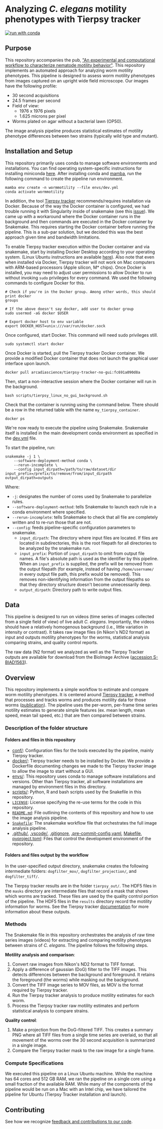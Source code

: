# Analyzing *C. elegans* motility phenotypes with Tierpsy tracker

[![run with conda](http://img.shields.io/badge/run%20with-conda-3EB049?labelColor=000000&logo=anaconda)](https://docs.conda.io/projects/miniconda/en/latest/)

## Purpose

This repository accompanies the pub, ["An experimental and computational workflow to characterize nematode motility behavior"](https://doi.org/10.57844/arcadia-b89a-7e76).
This repository implements an automated approach for analyzing worm motility phenotypes.
This pipeline is designed to assess worm motility phenotypes from images captured on an upright wide field microscope.
Our images have the following profile:

* 30 second acquisitions
* 24.5 frames per second
* Field of view:
    * 1976 x 1976 pixels
    * 1.625 microns per pixel
* Worms plated on agar without a bacterial lawn (OP50).

The image analysis pipeline produces statistical estimates of motility phenotype differences between two strains (typically wild type and mutant).

## Installation and Setup

This repository primarily uses conda to manage software environments and installations.
You can find operating system-specific instructions for installing miniconda [here](https://docs.conda.io/projects/miniconda/en/latest/).
After installing conda and [mamba](https://mamba.readthedocs.io/en/latest/), run the following command to create the pipeline run environment.

```{bash}
mamba env create -n wormmotility --file envs/dev.yml
conda activate wormmotility
```

In addition, the tool [Tierpsy tracker](https://github.com/Tierpsy/tierpsy-tracker/blob/development/docs/INSTALLATION_DOCKER.md) recommends/requires installation via Docker.
Because of the way the Docker container is configured, we had trouble running it with Singularity inside of snakemake (see this [issue](https://github.com/Arcadia-Science/2024-worm-tracking/issues/4)).
We came up with a workaround where the Docker container runs in the background and then commands are executed in the Docker container by Snakemake.
This requires starting the Docker container before running the pipeline.
This is a sub-par solution, but we decided this was the best approach given time and bandwidth limitations.

To enable Tierpsy tracker execution within the Docker container and via snakemake, start by installing Docker Desktop according to your operating system.
(Linux Ubuntu instructions are available [here](https://docs.docker.com/desktop/install/linux/ubuntu/)).
Also note that even when installed via Docker, Tierpsy tracker will not work on Mac computers with ARM-based processors (Apple silicon, M* chips).
Once Docker is installed, you may need to adjust user permissions to allow Docker to run without invoking `sudo` privileges for every command.
We used the following commands to configure Docker for this.

```{bash}
# Check if you're in the Docker group. Among other words, this should print docker
groups

# If the above doesn't say docker, add user to docker group
sudo usermod -aG docker $USER

# Export docker host to env variable
export DOCKER_HOST=unix:///var/run/docker.sock
```

Once configured, start Docker.
This command will need sudo privileges still.
```{bash}
sudo systemctl start docker
```

Once Docker is started, pull the Tierpsy tracker Docker container.
We provide a modified Docker container that does not launch the graphical user interface upon launch.
```{bash}
docker pull arcadiascience/tierpsy-tracker-no-gui:fc691a090d8a
```

Then, start a non-interactive session where the Docker container will run in the background.
```{bash}
bash scripts/tierpsy_linux_no_gui_background.sh
```

Check that the container is running using the command below.
There should be a row in the returned table with the name `my_tierpsy_container`.
```{bash}
docker ps
```

We're now ready to execute the pipeline using Snakemake.
Snakemake itself is installed in the main development conda environment as specified in the [dev.yml](./envs/dev.yml) file.

To start the pipeline, run:

```{bash}
snakemake -j 1 \
    --software-deployment-method conda \
    --rerun-incomplete \
    --config input_dirpath=/path/to/raw/dataset/dir input_prefix=/prefix/to/remove/from/input_dirpath output_dirpath=outputs
```

Where:

* `-j`: designates the number of cores used by Snakemake to parallelize rules.
* `--software-deployment-method`: tells Snakemake to launch each rule in a conda environment where specified.
* `--rerun-incomplete`: tells Snakemake to check that all file are completely written and to re-run those that are not.
* `--config`: feeds pipeline-specific configuration parameters to snakemake.
    * `input_dirpath`: The directory where input files are located. If files are located in subdirectories, this is the root filepath for all directories to be analyzed by the snakemake run.
    * `input_prefix`: Portion of `input_dirpath` to omit from output file names. A file's absolute path is used as the identifier by this pipeline. When an `input_prefix` is supplied, the prefix will be removed from the output filepath (for example, instead of having `/home/username/` in every output file path, this prefix would be removed). This removes non-identifying information from the output filepaths so that they directory structure doesn't become unnecessarily deep.
    * `output_dirpath`: Directory path to write output files.

## Data

This pipeline is designed to run on videos (time series of images collected from a single field of view) of live adult *C. elegans*.
Importantly, the videos should have a relatively homogenous background (i.e., little variation in intensity or contrast).
It takes raw image files (in Nikon's ND2 format) as input and outputs motility phenotypes for the worms, statistical analysis comparing strains, and quality control reports.

The raw data (N2 format) we analyzed as well as the Tierpsy Tracker outputs are available for download from the BioImage Archive ([accession S-BIAD1563](https://www.ebi.ac.uk/biostudies/bioimages/studies/S-BIAD1563)).

## Overview

This repository implements a simple workflow to estimate and compare worm motility phenotypes.
It is centered around [Tierpsy tracker](https://github.com/Tierpsy/tierpsy-tracker/tree/development), a method that processes and tracks worms and produces motility data for those worms ([publication](https://royalsocietypublishing.org/doi/10.1098/rstb.2017.0375)).
The pipeline uses the per-worm, per-frame time series motility estimates to generate simple features (ex. mean length, mean speed, mean tail speed, etc.) that are then compared between strains.

### Description of the folder structure

#### Folders and files in this repository

* [conf/](./conf/): Configuration files for the tools executed by the pipeline, mainly Tierpsy tracker.
* [docker/](./docker): Tierpsy tracker needs to be installed by Docker. We provide a Dockerfile documenting changes we made to the Tierpsy tracker image to allow the image to start without a GUI.
* [envs/](./envs): This repository uses conda to manage software installations and versions. Other than Tierpsy tracker, all software installations are managed by environment files in this directory.
* [scripts/](./scripts): Python, R and bash scripts used by the Snakefile in this repository.
* [`LICENSE`](./LICENSE): License specifying the re-use terms for the code in this repository.
* [`README.md`](./README.md): File outlining the contents of this repository and how to use the image analysis pipeline.
* [`Snakefile`](./Snakefile): The snakemake workflow file that orchestrates the full image analysis pipeline.
* [.github/](./.github), [.vscode/](./.vscode), [.gitignore](./.gitignore), [.pre-commit-config.yaml](./.pre-commit-config.yaml), [Makefile](./Makefile), [pyproject.toml](./Makefile): Files that control the development environment of the repository.

#### Folders and files output by the workflow

In the user-specified output directory, snakemake creates the following intermediate folders:
`dogfilter_mov/`, `dogfilter_projection/`, and `dogfilter_tiff/`.

The Tierpsy tracker results are in the folder `tierpsy_out/`.
The HDF5 files in the `masks` directory are intermediate files that record a mask that shows which worms are tracked.
These files are used by the quality control portion of the pipeline.
The HDF5 files in the `results` directory record the motility information for worms.
See the Tierpsy tracker [documentation](https://github.com/Tierpsy/tierpsy-tracker/blob/development/docs/OUTPUTS.md) for more information about these outputs.

### Methods

The Snakemake file in this repository orchestrates the analysis of raw time series images (videos) for extracting and comparing motility phenotypes between strains of *C. elegans*.
The pipeline follows the following steps.

**Motility analysis and comparison**:

1. Convert raw images from Nikon's ND2 format to TIFF format.
2. Apply a difference of gaussian (DoG) filter to the TIFF images. This detects differences between the background and foreground. It retains the foreground (the worms) while masking out the background.
3. Convert the TIFF image series to MOV files, as MOV is the format required by Tierpsy tracker.
4. Run the Tierpsy tracker analysis to produce motility estimates for each worm.
5. Process the Tierpsy tracker raw motility estimates and perform statistical analysis to compare strains.

**Quality control**:

1. Make a projection from the DoG-filtered TIFF. This creates a summary PNG where all TIFF files from a single time series are overlaid, so that all movement of the worms over the 30 second acquisition is summarized in a single image.
2. Compare the Tierpsy tracker mask to the raw image for a single frame.

### Compute Specifications

We executed this pipeline on a Linux Ubuntu machine.
While the machine has 64 cores and 512 GB RAM, we ran the pipeline on a single core using a small fraction of the available RAM.
While many of the components of the pipeline would be run on a Mac with an Intel chip, we have tailored the pipeline for Ubuntu (Tierpsy Tracker installation and launch).

## Contributing

See how we recognize [feedback and contributions to our code](https://github.com/Arcadia-Science/arcadia-software-handbook/blob/main/guides-and-standards/guide-credit-for-contributions.md).
